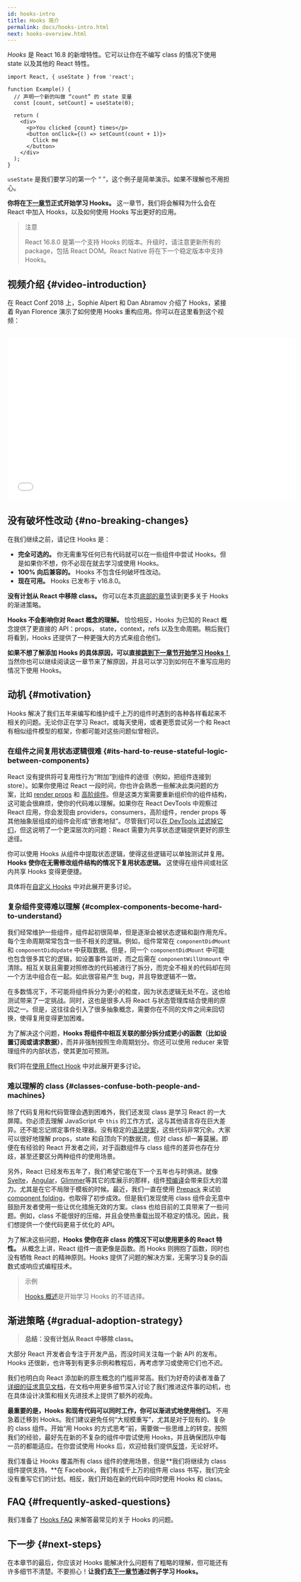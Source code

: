 ```yaml
---
id: hooks-intro
title: Hooks 简介
permalink: docs/hooks-intro.html
next: hooks-overview.html
---
```


*Hooks* 是 React 16.8 的新增特性。它可以让你在不编写 class 的情况下使用 state 以及其他的 React 特性。

```js{4,5}
import React, { useState } from 'react';

function Example() {
  // 声明一个新的叫做 “count” 的 state 变量
  const [count, setCount] = useState(0);

  return (
    <div>
      <p>You clicked {count} times</p>
      <button onClick={() => setCount(count + 1)}>
        Click me
      </button>
    </div>
  );
}
```

`useState` 是我们要学习的第一个 “
”，这个例子是简单演示。如果不理解也不用担心。

**你将在[下一章节](/docs/hooks-overview.html)正式开始学习 Hooks。** 这一章节，我们将会解释为什么会在 React 中加入 Hooks，以及如何使用 Hooks 写出更好的应用。

>注意
>
>React 16.8.0 是第一个支持 Hooks 的版本。升级时，请注意更新所有的 package，包括 React DOM。React Native 将在下一个稳定版本中支持 Hooks。

## 视频介绍 {#video-introduction}

在 React Conf 2018 上，Sophie Alpert 和 Dan Abramov 介绍了 Hooks，紧接着 Ryan Florence 演示了如何使用 Hooks 重构应用。你可以在这里看到这个视频：

<br>

<iframe width="650" height="366" src="//www.youtube.com/embed/dpw9EHDh2bM" frameborder="0" allowfullscreen></iframe>

## 没有破坏性改动 {#no-breaking-changes}

在我们继续之前，请记住 Hooks 是：

* **完全可选的。** 你无需重写任何已有代码就可以在一些组件中尝试 Hooks。但是如果你不想，你不必现在就去学习或使用 Hooks。
* **100% 向后兼容的。** Hooks 不包含任何破坏性改动。
* **现在可用。** Hooks 已发布于 v16.8.0。

**没有计划从 React 中移除 class。** 你可以在本页[底部的章节](#gradual-adoption-strategy)读到更多关于 Hooks 的渐进策略。

**Hooks 不会影响你对 React 概念的理解。** 恰恰相反，Hooks 为已知的 React 概念提供了更直接的 API：props， state，context，refs 以及生命周期。稍后我们将看到，Hooks 还提供了一种更强大的方式来组合他们。

**如果不想了解添加 Hooks 的具体原因，可以直接[跳到下一章节开始学习 Hooks！](/docs/hooks-overview.html)** 当然你也可以继续阅读这一章节来了解原因，并且可以学习到如何在不重写应用的情况下使用 Hooks。

## 动机 {#motivation}

Hooks 解决了我们五年来编写和维护成千上万的组件时遇到的各种各样看起来不相关的问题。无论你正在学习 React，或每天使用，或者更愿尝试另一个和 React 有相似组件模型的框架，你都可能对这些问题似曾相识。

### 在组件之间复用状态逻辑很难 {#its-hard-to-reuse-stateful-logic-between-components}

React 没有提供将可复用性行为“附加”到组件的途径（例如，把组件连接到 store）。如果你使用过 React 一段时间，你也许会熟悉一些解决此类问题的方案，比如 [render props](/docs/render-props.html) 和 [高阶组件](/docs/higher-order-components.html)。但是这类方案需要重新组织你的组件结构，这可能会很麻烦，使你的代码难以理解。如果你在 React DevTools 中观察过 React 应用，你会发现由 providers，consumers，高阶组件，render props 等其他抽象层组成的组件会形成“嵌套地狱”。尽管我们可以[在 DevTools 过滤掉它们](https://github.com/facebook/react-devtools/pull/503)，但这说明了一个更深层次的问题：React 需要为共享状态逻辑提供更好的原生途径。

你可以使用 Hooks 从组件中提取状态逻辑，使得这些逻辑可以单独测试并复用。**Hooks 使你在无需修改组件结构的情况下复用状态逻辑。** 这使得在组件间或社区内共享 Hooks 变得更便捷。

具体将在[自定义 Hooks](/docs/hooks-custom.html) 中对此展开更多讨论。

### 复杂组件变得难以理解 {#complex-components-become-hard-to-understand}

我们经常维护一些组件，组件起初很简单，但是逐渐会被状态逻辑和副作用充斥。每个生命周期常常包含一些不相关的逻辑。例如，组件常常在 `componentDidMount` 和 `componentDidUpdate` 中获取数据。但是，同一个 `componentDidMount` 中可能也包含很多其它的逻辑，如设置事件监听，而之后需在 `componentWillUnmount` 中清除。相互关联且需要对照修改的代码被进行了拆分，而完全不相关的代码却在同一个方法中组合在一起。如此很容易产生 bug，并且导致逻辑不一致。

在多数情况下，不可能将组件拆分为更小的粒度，因为状态逻辑无处不在。这也给测试带来了一定挑战。同时，这也是很多人将 React 与状态管理库结合使用的原因之一。但是，这往往会引入了很多抽象概念，需要你在不同的文件之间来回切换，使得复用变得更加困难。

为了解决这个问题，**Hooks 将组件中相互关联的部分拆分成更小的函数（比如设置订阅或请求数据）**，而并非强制按照生命周期划分。你还可以使用 reducer 来管理组件的内部状态，使其更加可预测。

我们将在[使用 Effect Hook](/docs/hooks-effect.html#tip-use-multiple-effects-to-separate-concerns) 中对此展开更多讨论。

### 难以理解的 class {#classes-confuse-both-people-and-machines}

除了代码复用和代码管理会遇到困难外，我们还发现 class 是学习 React 的一大屏障。你必须去理解 JavaScript 中 `this` 的工作方式，这与其他语言存在巨大差异。还不能忘记绑定事件处理器。没有稳定的[语法提案](https://babeljs.io/docs/en/babel-plugin-transform-class-properties/)，这些代码非常冗余。大家可以很好地理解 props，state 和自顶向下的数据流，但对 class 却一筹莫展。即便在有经验的 React 开发者之间，对于函数组件与 class 组件的差异也存在分歧，甚至还要区分两种组件的使用场景。

另外，React 已经发布五年了，我们希望它能在下一个五年也与时俱进。就像 [Svelte](https://svelte.dev/)，[Angular](https://angular.io/)，[Glimmer](https://glimmerjs.com/)等其它的库展示的那样，组件[预编译](https://en.wikipedia.org/wiki/Ahead-of-time_compilation)会带来巨大的潜力。尤其是在它不局限于模板的时候。最近，我们一直在使用 [Prepack](https://prepack.io/) 来试验 [component folding](https://github.com/facebook/react/issues/7323)，也取得了初步成效。但是我们发现使用 class 组件会无意中鼓励开发者使用一些让优化措施无效的方案。class 也给目前的工具带来了一些问题。例如，class 不能很好的压缩，并且会使热重载出现不稳定的情况。因此，我们想提供一个使代码更易于优化的 API。

为了解决这些问题，**Hooks 使你在非 class 的情况下可以使用更多的 React 特性。** 从概念上讲，React 组件一直更像是函数。而 Hooks 则拥抱了函数，同时也没有牺牲 React 的精神原则。Hooks 提供了问题的解决方案，无需学习复杂的函数式或响应式编程技术。

>示例
>
>[Hooks 概述](/docs/hooks-overview.html)是开始学习 Hooks 的不错选择。

## 渐进策略 {#gradual-adoption-strategy}

>**总结：没有计划从 React 中移除 class。**

大部分 React 开发者会专注于开发产品，而没时间关注每一个新 API 的发布。Hooks 还很新，也许等到有更多示例和教程后，再考虑学习或使用它们也不迟。

我们也明白向 React 添加新的原生概念的门槛非常高。我们为好奇的读者准备了[详细的征求意见文档](https://github.com/reactjs/rfcs/pull/68)，在文档中用更多细节深入讨论了我们推进这件事的动机，也在具体设计决策和相关先进技术上提供了额外的视角。

**最重要的是，Hooks 和现有代码可以同时工作，你可以渐进式地使用他们。** 不用急着迁移到 Hooks。我们建议避免任何“大规模重写”，尤其是对于现有的、复杂的 class 组件。开始“用 Hooks 的方式思考”前，需要做一些思维上的转变。按照我们的经验，最好先在新的不复杂的组件中尝试使用 Hooks，并且确保团队中每一员的都能适应。在你尝试使用 Hooks 后，欢迎给我们提供[反馈](https://github.com/facebook/react/issues/new)，无论好坏。

我们准备让 Hooks 覆盖所有 class 组件的使用场景，但是**我们将继续为 class 组件提供支持。**在 Facebook，我们有成千上万的组件用 class 书写，我们完全没有重写它们的计划。相反，我们开始在新的代码中同时使用 Hooks 和 class。

## FAQ {#frequently-asked-questions}

我们准备了 [Hooks FAQ](/docs/hooks-faq.html) 来解答最常见的关于 Hooks 的问题。

## 下一步 {#next-steps}

在本章节的最后，你应该对 Hooks 能解决什么问题有了粗略的理解，但可能还有许多细节不清楚。不要担心！**让我们去[下一章节](/docs/hooks-overview.html)通过例子学习 Hooks。**
